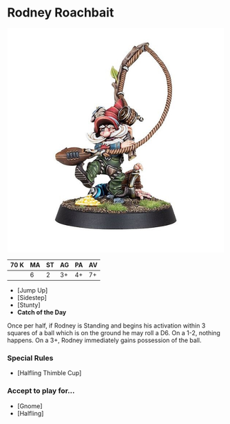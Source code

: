 # Rodney Roachbait

![](../media/starplayers/BBRodneyRoachbait01.jpg)

| 70 K | MA | ST | AG | PA | AV |
| ----- | -- | - | -- | -- | -- |
|       | 6  | 2 | 3+ | 4+ | 7+ |

* [Jump Up]
* [Sidestep]
* [Stunty]
* **Catch of the Day**

Once per half, if Rodney is Standing and begins his activation within 3 squares of a ball which is on the ground he may roll a D6. On a 1-2, nothing happens. On a 3+, Rodney immediately gains possession of the ball.

### Special Rules

* [Halfling Thimble Cup]

### Accept to play for...

* [Gnome]
* [Halfling]
